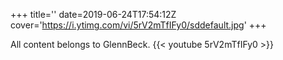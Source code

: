 +++
title=''
date=2019-06-24T17:54:12Z
cover='https://i.ytimg.com/vi/5rV2mTfIFy0/sddefault.jpg'
+++

All content belongs to GlennBeck.
{{< youtube 5rV2mTfIFy0 >}}

